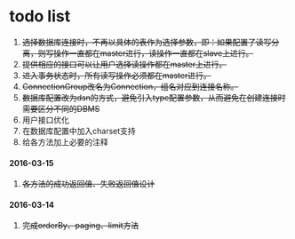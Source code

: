 # todo list

1. ~~选择数据库连接时，不再以具体的表作为选择参数，即：如果配置了读写分离，则写操作一直都在master进行，读操作一直都在slave上进行。~~
2. ~~提供相应的接口可以让用户选择读操作都在master上进行。~~
3. ~~进入事务状态时，所有读写操作必须都在master进行。~~
4. ~~ConnectionGroup改名为Connection，组名对应到连接名称。~~
5. ~~数据库配置改为dsn的方式，避免引入type配置参数，从而避免在创建连接时需要区分不同的DBMS~~
6. 用户接口优化
7. 在数据库配置中加入charset支持
8. 给各方法加上必要的注释

#### 2016-03-15

1. ~~各方法的成功返回值、失败返回值设计~~

#### 2016-03-14

1. ~~完成orderBy、paging、limit方法~~